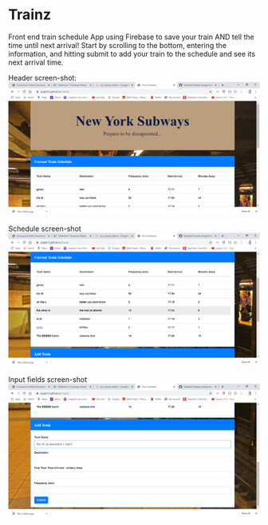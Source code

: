 # Trainz
Front end train schedule App using Firebase to save your train AND tell the time until next arrival!
Start by scrolling to the bottom, entering the information, and hitting submit to add your train to the schedule and see its next arrival time.

Header screen-shot:
![alt text](./images/Trainz_readme1.png?raw=true)

Schedule screen-shot
![alt text](./images/Trainz_readme2.png?raw=true)

Input fields screen-shot
![alt text](./images/Trainz_readme3.png?raw=true)